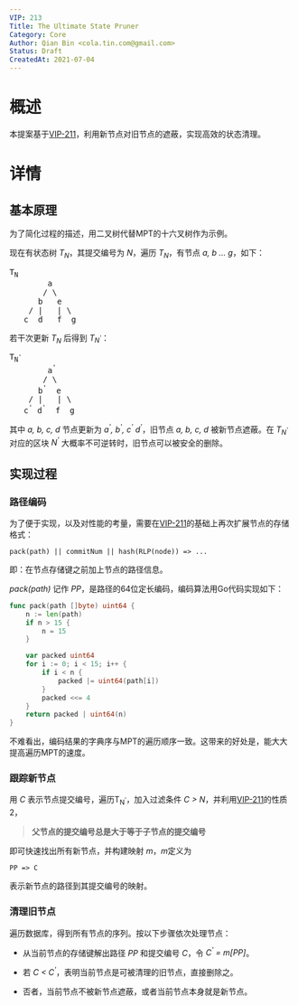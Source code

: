 ```yaml
---
VIP: 213
Title: The Ultimate State Pruner
Category: Core
Author: Qian Bin <cola.tin.com@gmail.com>
Status: Draft
CreatedAt: 2021-07-04
---
```


# 概述

本提案基于[VIP-211](./VIP-211-zh_CN.md)，利用新节点对旧节点的遮蔽，实现高效的状态清理。


# 详情

## 基本原理
为了简化过程的描述，用二叉树代替MPT的十六叉树作为示例。

现在有状态树 *T<sub>N</sub>*，其提交编号为 *N*，遍历 *T<sub>N</sub>*，有节点 *a, b ... g*，如下：
<pre>
T<sub>N</sub>
        a
       / \
      b   e
    / |   | \
   c  d   f  g
</pre>


若干次更新 *T<sub>N</sub>* 后得到 *T<sub>N<sup>'</sup></sub>*：

<pre>
T<sub>N<sup>'</sup></sub>
        a<sup>'</sup>
       / \
      b<sup>'</sup>  e
    / |   | \
   c<sup>'</sup> d<sup>'</sup>  f  g
</pre>

其中 *a, b, c, d* 节点更新为 *a<sup>'</sup>, b<sup>'</sup>, c<sup>'</sup> d<sup>'</sup>*，旧节点 *a, b, c, d* 被新节点遮蔽。在 *T<sub>N<sup>'</sup></sub>* 对应的区块 *N<sup>'</sup>* 大概率不可逆转时，旧节点可以被安全的删除。


## 实现过程


### 路径编码

为了便于实现，以及对性能的考量，需要在[VIP-211](./VIP-211-zh_CN.md)的基础上再次扩展节点的存储格式：

    pack(path) || commitNum || hash(RLP(node)) => ...

即：在节点存储键之前加上节点的路径信息。

*pack(path)* 记作 *PP*，是路径的64位定长编码，编码算法用Go代码实现如下：

```go
func pack(path []byte) uint64 {
    n := len(path)
    if n > 15 {
        n = 15
    }

    var packed uint64
    for i := 0; i < 15; i++ {
        if i < n {
            packed |= uint64(path[i])
        }
        packed <<= 4
    }
    return packed | uint64(n)
}
```
不难看出，编码结果的字典序与MPT的遍历顺序一致。这带来的好处是，能大大提高遍历MPT的速度。


### 跟踪新节点

用 *C* 表示节点提交编号，遍历T<sub>N<sup>'</sup></sub>，加入过滤条件 *C > N*，并利用[VIP-211](./VIP-211-zh_CN.md)的性质2，

> **父节点的提交编号总是大于等于子节点的提交编号**

即可快速找出所有新节点，并构建映射 *m*，*m*定义为

    PP => C

表示新节点的路径到其提交编号的映射。

### 清理旧节点

遍历数据库，得到所有节点的序列。按以下步骤依次处理节点：

* 从当前节点的存储键解出路径 *PP* 和提交编号 *C*，令 *C<sup>'</sup> = m[PP]*。

* 若 *C < C<sup>'</sup>*，表明当前节点是可被清理的旧节点，直接删除之。

* 否者，当前节点不被新节点遮蔽，或者当前节点本身就是新节点。




